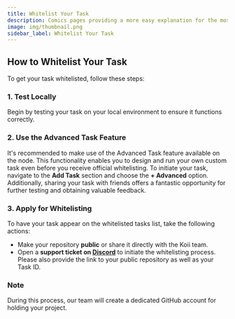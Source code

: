 ```yaml
---
title: Whitelist Your Task
description: Comics pages providing a more easy explanation for the most frequent asked questions regarding Koii.
image: img/thumbnail.png
sidebar_label: Whitelist Your Task
---
```


## How to Whitelist Your Task

To get your task whitelisted, follow these steps:


### 1. Test Locally
Begin by testing your task on your local environment to ensure it functions correctly. 

### 2. Use the Advanced Task Feature
It's recommended to make use of the Advanced Task feature available on the node. This functionality enables you to design and run your own custom task even before you receive official whitelisting. To initiate your task, navigate to the **Add Task** section and choose the **+ Advanced** option. Additionally, sharing your task with friends offers a fantastic opportunity for further testing and obtaining valuable feedback.
### 3. Apply for Whitelisting
To have your task appear on the whitelisted tasks list, take the following actions:
  - Make your repository **public** or share it directly with the Koii team.
  - Open a **support ticket on [Discord](https://discord.com/invite/koii-network)** to initiate the whitelisting process. Please also provide the link to your public repository as well as your Task ID.

### Note
During this process, our team will create a dedicated GitHub account for holding your project. 

